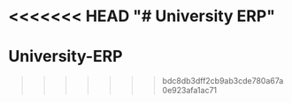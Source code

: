 <<<<<<< HEAD
"# University ERP" 
=======
# University-ERP
>>>>>>> bdc8db3dff2cb9ab3cde780a67a0e923afa1ac71
